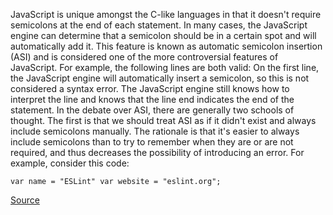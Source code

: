 JavaScript is unique amongst the C-like languages in that it doesn't require semicolons at the end of each statement. In many cases, the JavaScript engine can determine that a semicolon should be in a certain spot and will automatically add it. This feature is known as automatic semicolon insertion (ASI) and is considered one of the more controversial features of JavaScript. For example, the following lines are both valid:
On the first line, the JavaScript engine will automatically insert a semicolon, so this is not considered a syntax error. The JavaScript engine still knows how to interpret the line and knows that the line end indicates the end of the statement.
In the debate over ASI, there are generally two schools of thought. The first is that we should treat ASI as if it didn't exist and always include semicolons manually. The rationale is that it's easier to always include semicolons than to try to remember when they are or are not required, and thus decreases the possibility of introducing an error. For example, consider this code:

```
var name = "ESLint" var website = "eslint.org";

```

[Source](http://eslint.org/docs/rules/semi)
